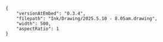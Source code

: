 
```handdrawn-ink
{
	"versionAtEmbed": "0.3.4",
	"filepath": "Ink/Drawing/2025.5.10 - 8.05am.drawing",
	"width": 500,
	"aspectRatio": 1
}
```
